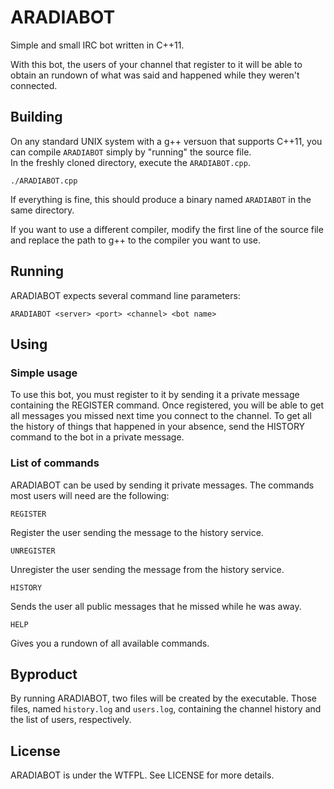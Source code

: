 # ARADIABOT

Simple and small IRC bot written in C++11.  

With this bot, the users of your channel that register to it will be able to obtain an rundown of what was said and happened while they weren't connected.   

## Building

On any standard UNIX system with a g++ versuon that supports C++11, you can compile `ARADIABOT` simply by "running" the source file.   
In the freshly cloned directory, execute the `ARADIABOT.cpp`.

    ./ARADIABOT.cpp

If everything is fine, this should produce a binary named `ARADIABOT` in the same directory.  

If you want to use a different compiler, modify the first line of the source file and replace the path to g++ to the compiler you want to use.   

## Running

ARADIABOT expects several command line parameters:  

    ARADIABOT <server> <port> <channel> <bot name>

## Using

### Simple usage

To use this bot, you must register to it by sending it a private message containing the REGISTER command. Once registered, you will be able to get all messages you missed next time you connect to the channel. To get all the history of things that happened in your absence, send the HISTORY command to the bot in a private message.

### List of commands

ARADIABOT can be used by sending it private messages. The commands most users will need are the following:

    REGISTER
    
Register the user sending the message to the history service.

    UNREGISTER

Unregister the user sending the message from the history service.

    HISTORY

Sends the user all public messages that he missed while he was away.

    HELP

Gives you a rundown of all available commands.

## Byproduct

By running ARADIABOT, two files will be created by the executable. Those files, named `history.log` and `users.log`, containing the channel history and the list of users, respectively.

## License

ARADIABOT is under the WTFPL. See LICENSE for more details.  
